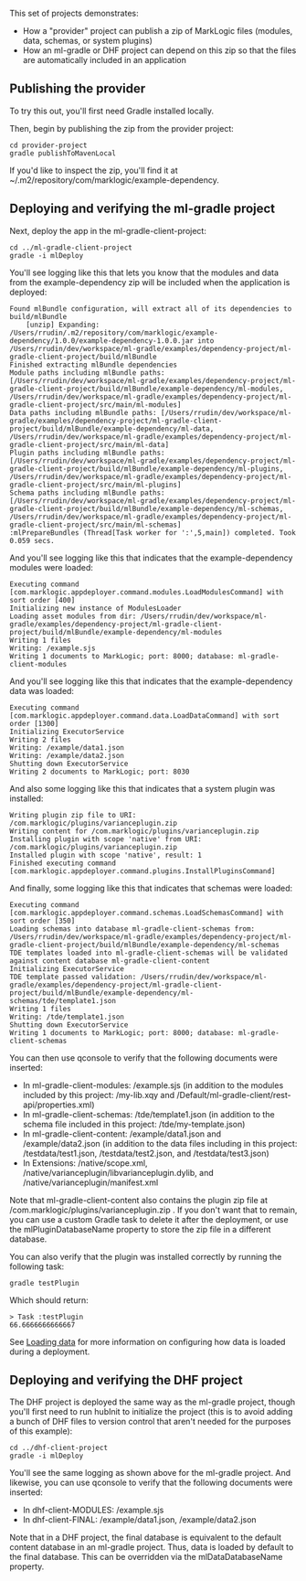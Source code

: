 This set of projects demonstrates:

- How a "provider" project can publish a zip of MarkLogic files (modules, data, schemas, or system plugins)
- How an ml-gradle or DHF project can depend on this zip so that the files are automatically included 
in an application

## Publishing the provider 

To try this out, you'll first need Gradle installed locally. 

Then, begin by publishing the zip from the provider project:

    cd provider-project
    gradle publishToMavenLocal

If you'd like to inspect the zip, you'll find it at ~/.m2/repository/com/marklogic/example-dependency.

## Deploying and verifying the ml-gradle project

Next, deploy the app in the ml-gradle-client-project:

    cd ../ml-gradle-client-project
    gradle -i mlDeploy

You'll see logging like this that lets you know that the modules and data from the example-dependency zip 
will be included when the application is deployed:

```
Found mlBundle configuration, will extract all of its dependencies to build/mlBundle
    [unzip] Expanding: /Users/rrudin/.m2/repository/com/marklogic/example-dependency/1.0.0/example-dependency-1.0.0.jar into /Users/rrudin/dev/workspace/ml-gradle/examples/dependency-project/ml-gradle-client-project/build/mlBundle
Finished extracting mlBundle dependencies
Module paths including mlBundle paths: [/Users/rrudin/dev/workspace/ml-gradle/examples/dependency-project/ml-gradle-client-project/build/mlBundle/example-dependency/ml-modules, /Users/rrudin/dev/workspace/ml-gradle/examples/dependency-project/ml-gradle-client-project/src/main/ml-modules]
Data paths including mlBundle paths: [/Users/rrudin/dev/workspace/ml-gradle/examples/dependency-project/ml-gradle-client-project/build/mlBundle/example-dependency/ml-data, /Users/rrudin/dev/workspace/ml-gradle/examples/dependency-project/ml-gradle-client-project/src/main/ml-data]
Plugin paths including mlBundle paths: [/Users/rrudin/dev/workspace/ml-gradle/examples/dependency-project/ml-gradle-client-project/build/mlBundle/example-dependency/ml-plugins, /Users/rrudin/dev/workspace/ml-gradle/examples/dependency-project/ml-gradle-client-project/src/main/ml-plugins]
Schema paths including mlBundle paths: [/Users/rrudin/dev/workspace/ml-gradle/examples/dependency-project/ml-gradle-client-project/build/mlBundle/example-dependency/ml-schemas, /Users/rrudin/dev/workspace/ml-gradle/examples/dependency-project/ml-gradle-client-project/src/main/ml-schemas]
:mlPrepareBundles (Thread[Task worker for ':',5,main]) completed. Took 0.059 secs.
```

And you'll see logging like this that indicates that the example-dependency modules were loaded:

```
Executing command [com.marklogic.appdeployer.command.modules.LoadModulesCommand] with sort order [400]
Initializing new instance of ModulesLoader
Loading asset modules from dir: /Users/rrudin/dev/workspace/ml-gradle/examples/dependency-project/ml-gradle-client-project/build/mlBundle/example-dependency/ml-modules
Writing 1 files
Writing: /example.sjs
Writing 1 documents to MarkLogic; port: 8000; database: ml-gradle-client-modules
```

And you'll see logging like this that indicates that the example-dependency data was loaded:

```
Executing command [com.marklogic.appdeployer.command.data.LoadDataCommand] with sort order [1300]
Initializing ExecutorService 
Writing 2 files
Writing: /example/data1.json
Writing: /example/data2.json
Shutting down ExecutorService
Writing 2 documents to MarkLogic; port: 8030
```

And also some logging like this that indicates that a system plugin was installed:

```
Writing plugin zip file to URI: /com.marklogic/plugins/varianceplugin.zip
Writing content for /com.marklogic/plugins/varianceplugin.zip
Installing plugin with scope 'native' from URI: /com.marklogic/plugins/varianceplugin.zip
Installed plugin with scope 'native', result: 1
Finished executing command [com.marklogic.appdeployer.command.plugins.InstallPluginsCommand]
```

And finally, some logging like this that indicates that schemas were loaded:

```
Executing command [com.marklogic.appdeployer.command.schemas.LoadSchemasCommand] with sort order [350]
Loading schemas into database ml-gradle-client-schemas from: /Users/rrudin/dev/workspace/ml-gradle/examples/dependency-project/ml-gradle-client-project/build/mlBundle/example-dependency/ml-schemas
TDE templates loaded into ml-gradle-client-schemas will be validated against content database ml-gradle-client-content
Initializing ExecutorService 
TDE template passed validation: /Users/rrudin/dev/workspace/ml-gradle/examples/dependency-project/ml-gradle-client-project/build/mlBundle/example-dependency/ml-schemas/tde/template1.json
Writing 1 files
Writing: /tde/template1.json
Shutting down ExecutorService
Writing 1 documents to MarkLogic; port: 8000; database: ml-gradle-client-schemas
```

You can then use qconsole to verify that the following documents were inserted:

- In ml-gradle-client-modules: /example.sjs (in addition to the modules included by this project: /my-lib.xqy and /Default/ml-gradle-client/rest-api/properties.xml)
- In ml-gradle-client-schemas: /tde/template1.json (in addition to the schema file included in this project: /tde/my-template.json)
- In ml-gradle-client-content: /example/data1.json and /example/data2.json (in addition to the data files including 
in this project: /testdata/test1.json, /testdata/test2.json, and /testdata/test3.json)
- In Extensions: /native/scope.xml, /native/varianceplugin/libvarianceplugin.dylib, and /native/varianceplugin/manifest.xml 

Note that ml-gradle-client-content also contains the plugin zip file at /com.marklogic/plugins/varianceplugin.zip . If 
you don't want that to remain, you can use a custom Gradle task to delete it after the deployment, or use the 
mlPluginDatabaseName property to store the zip file in a different database.

You can also verify that the plugin was installed correctly by running the following task:

    gradle testPlugin
    
Which should return:

```
> Task :testPlugin
66.6666666666667
```

See [Loading data](https://github.com/marklogic-community/ml-app-deployer/wiki/Loading-data) for more
information on configuring how data is loaded during a deployment.


## Deploying and verifying the DHF project

The DHF project is deployed the same way as the ml-gradle project, though you'll first need to run hubInit to 
initialize the project (this is to avoid adding a bunch of DHF files to version control that aren't needed for
the purposes of this example):

    cd ../dhf-client-project
    gradle -i mlDeploy
    
You'll see the same logging as shown above for the ml-gradle project. And likewise, you can use qconsole
to verify that the following documents were inserted:

- In dhf-client-MODULES: /example.sjs
- In dhf-client-FINAL: /example/data1.json, /example/data2.json

Note that in a DHF project, the final database is equivalent to the default content database in an ml-gradle
project. Thus, data is loaded by default to the final database. This can be overridden via the 
mlDataDatabaseName property. 

